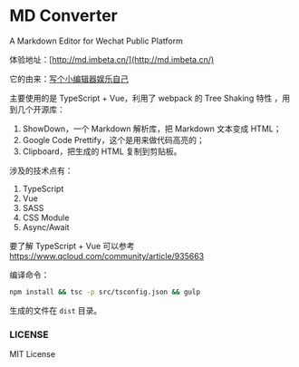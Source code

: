 # MD Converter
A Markdown Editor for Wechat Public Platform

体验地址：[http://md.imbeta.cn/](http://md.imbeta.cn/)

它的由来：[写个小编辑器娱乐自己](https://mp.weixin.qq.com/s?__biz=MzI5NDE2NTY3NA==&mid=2247483856&idx=1&sn=e546458bce813ed44e808f8939bed23f&chksm=ec664c15db11c5031dda301abce816b35230bb3c796482ce06fc3f881740cc0e5f83d044e088#rd)

主要使用的是 TypeScript + Vue，利用了 webpack 的 Tree Shaking 特性 ，用到几个开源库：

1. ShowDown，一个 Markdown 解析库，把 Markdown 文本变成 HTML；
2. Google Code Prettify，这个是用来做代码高亮的；
3. Clipboard，把生成的 HTML 复制到剪贴板。

涉及的技术点有：

1. TypeScript
2. Vue
3. SASS
4. CSS Module
5. Async/Await

要了解 TypeScript + Vue 可以参考 https://www.qcloud.com/community/article/935663

编译命令：

```bash
npm install && tsc -p src/tsconfig.json && gulp
```

生成的文件在 `dist` 目录。

### LICENSE
MIT License
